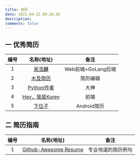 ```yaml
---
title: 简历
date: 2021-04-22 09:26:50
description: 
comments: false
---
```


## 一 优秀简历

| 编号 |                 名称(地址)                  |        备注        |
| :--: | :-----------------------------------------: | :----------------: |
|  1   |    [吴浩麟](https://resume.wuhaolin.cn/)    | Web前端+GoLang后端 |
|  2   |  [木及简历](https://resume.mdedit.online/)  |      简历编辑      |
|  3   | [Python作者](https://gvanrossum.github.io/) |        大神        |
|  4   | [Hey，我是Korey](https://resume.flqin.com/) |        前端        |
|  5   |    [下位子](http://xiaweizi.cn/resume/)     |    Android简历     |

## 二 简历指南

| 编号 |                          名称(地址)                          |        备注        |
| :--: | :----------------------------------------------------------: | :----------------: |
|  1   | [Github-Awesome Resume](https://github.com/resumejob/awesome-resume) | 专业地道的简历例句 |



